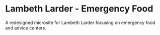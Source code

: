 # Lambeth Larder - Emergency Food
A redesigned microsite for Lambeth Larder focusing on emergency food and advice centers.